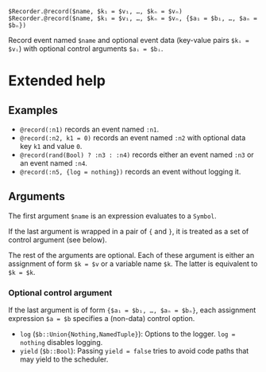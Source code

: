     $Recorder.@record($name, $k₁ = $v₁, …, $kₙ = $vₙ)
    $Recorder.@record($name, $k₁ = $v₁, …, $kₙ = $vₙ, {$a₁ = $b₁, …, $aₙ = $bₙ})

Record event named `$name` and optional event data (key-value pairs `$kᵢ = $vᵢ`)
with optional control arguments `$aᵢ = $bᵢ`.

# Extended help

## Examples

* `@record(:n1)` records an event named `:n1`.
* `@record(:n2, k1 = 0)` records an event named `:n2` with optional data key
  `k1` and value `0`.
* `@record(rand(Bool) ? :n3 : :n4)` records either an event named `:n3` or an
  event named `:n4`.
* `@record(:n5, {log = nothing})` records an event without logging it.

## Arguments

The first argument `$name` is an expression evaluates to a `Symbol`.

If the last argument is wrapped in a pair of `{` and `}`, it is treated as
a set of control argument (see below).

The rest of the arguments are optional. Each of these argument is either an
assignment of form `$k = $v` or a variable name `$k`. The latter is equivalent
to `$k = $k`.

### Optional control argument

If the last argument is of form `{$a₁ = $b₁, …, $aₙ = $bₙ}`, each assignment
expression `$a = $b` specifies a (non-data) control option.

* `log` (`$b::Union{Nothing,NamedTuple}`): Options to the logger.
  `log = nothing` disables logging.
* `yield` (`$b::Bool`): Passing `yield = false` tries to avoid code paths
  that may yield to the scheduler.
